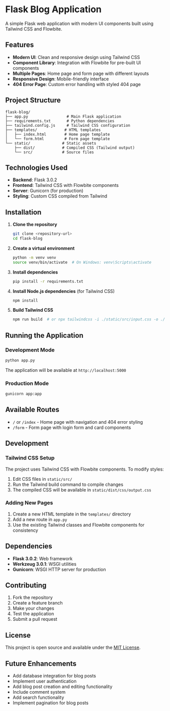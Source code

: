 # Flask Blog Application

A simple Flask web application with modern UI components built using Tailwind CSS and Flowbite.

## Features

- **Modern UI**: Clean and responsive design using Tailwind CSS
- **Component Library**: Integration with Flowbite for pre-built UI components
- **Multiple Pages**: Home page and form page with different layouts
- **Responsive Design**: Mobile-friendly interface
- **404 Error Page**: Custom error handling with styled 404 page

## Project Structure

```
flask-blog/
├── app.py                 # Main Flask application
├── requirements.txt       # Python dependencies
├── tailwind.config.js     # Tailwind CSS configuration
├── templates/            # HTML templates
│   ├── index.html        # Home page template
│   └── form.html         # Form page template
└── static/              # Static assets
    ├── dist/            # Compiled CSS (Tailwind output)
    └── src/             # Source files
```

## Technologies Used

- **Backend**: Flask 3.0.2
- **Frontend**: Tailwind CSS with Flowbite components
- **Server**: Gunicorn (for production)
- **Styling**: Custom CSS compiled from Tailwind

## Installation

1. **Clone the repository**
   ```bash
   git clone <repository-url>
   cd flask-blog
   ```

2. **Create a virtual environment**
   ```bash
   python -m venv venv
   source venv/bin/activate  # On Windows: venv\Scripts\activate
   ```

3. **Install dependencies**
   ```bash
   pip install -r requirements.txt
   ```

4. **Install Node.js dependencies** (for Tailwind CSS)
   ```bash
   npm install
   ```

5. **Build Tailwind CSS**
   ```bash
   npm run build  # or npx tailwindcss -i ./static/src/input.css -o ./static/dist/css/output.css --watch
   ```

## Running the Application

### Development Mode
```bash
python app.py
```

The application will be available at `http://localhost:5000`

### Production Mode
```bash
gunicorn app:app
```

## Available Routes

- `/` or `/index` - Home page with navigation and 404 error styling
- `/form` - Form page with login form and card components

## Development

### Tailwind CSS Setup

The project uses Tailwind CSS with Flowbite components. To modify styles:

1. Edit CSS files in `static/src/`
2. Run the Tailwind build command to compile changes
3. The compiled CSS will be available in `static/dist/css/output.css`

### Adding New Pages

1. Create a new HTML template in the `templates/` directory
2. Add a new route in `app.py`
3. Use the existing Tailwind classes and Flowbite components for consistency

## Dependencies

- **Flask 3.0.2**: Web framework
- **Werkzeug 3.0.1**: WSGI utilities
- **Gunicorn**: WSGI HTTP server for production

## Contributing

1. Fork the repository
2. Create a feature branch
3. Make your changes
4. Test the application
5. Submit a pull request

## License

This project is open source and available under the [MIT License](LICENSE).

## Future Enhancements

- Add database integration for blog posts
- Implement user authentication
- Add blog post creation and editing functionality
- Include comment system
- Add search functionality
- Implement pagination for blog posts
